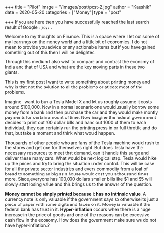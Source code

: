 +++
title = "Pilot"
image = "/images/post/post-2.jpg"
author = "Kaushik"
date = 2020-05-20
categories = ["Money"]
type = "post"

+++
If you are here then you have successfully reached the last search result of Google `:joy:` . 

Welcome to my thoughts on Finance. This is a space where I let out some of my learnings on the money world and a little bit of economics. I do not mean to provide you advice or any actionable items but if you have gained something out of this then I will be delighted.

Through this medium I also wish to compare and contrast the economy of India and that of USA and what are the key moving parts in these two giants. 

This is my first post I want to write something about printing money and why is that not the solution to all the problems or atleast most of the problems. 

Imagine I want to buy a Tesla Model X and let us roughly assume it costs around $100,000. Now in a normal scenario one would usually borrow some money from a bank and then purchase the car and they would make montly payments for certain amount of time. Now imagine the federal govenrment decides to print out 100 dollar bills and hand out 1000 of them to each individual, they can certainly run the printing press in on full throttle and do that, but take a moment and think what would happen.

Thousands of other people who are fans of the Tesla machine would rush to the stores and get one for themselves right. But does Tesla have the necessary resources to meet that demand, can it handle this surge and deliver these many cars. What would be next logical step. Tesla would hike up the prices and try to bring the situation under control. This will be case for all the private sector industries and every commodity from a loaf of bread to something as big as a house would cost you a thousand times more. Since,everyone has 100,000 dollars smaller bills like $1 and $5 will slowly start losing value and this brings us to the answer of the question.

**Money cannot be simply printed because it has no intrinsic value.** A currency note is only valuable if the government says so otherwise its just a piece of paper with some digits and faces on it. Money is valuable if the federal bank has trust in it. **Hyper-inflation** occurs when there is a huge increase in the price of goods and one of the reasons can be excessive cash flow in the economy. How does the government make sure we do not have hyper-inflation..?